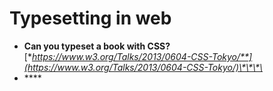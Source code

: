 # Typesetting in web

* **Can you typeset a book with CSS?** [**https://www.w3.org/Talks/2013/0604-CSS-Tokyo/**](https://www.w3.org/Talks/2013/0604-CSS-Tokyo/)\*\*\*\*
* \*\*\*\*

